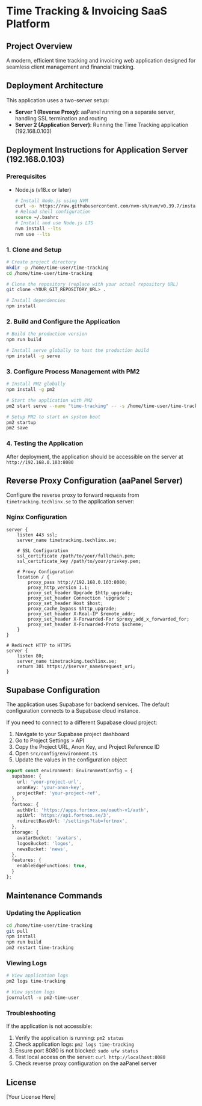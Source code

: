# Time Tracking & Invoicing SaaS Platform

## Project Overview

A modern, efficient time tracking and invoicing web application designed for seamless client management and financial tracking.

## Deployment Architecture

This application uses a two-server setup:

- **Server 1 (Reverse Proxy)**: aaPanel running on a separate server, handling SSL termination and routing
- **Server 2 (Application Server)**: Running the Time Tracking application (192.168.0.103)

## Deployment Instructions for Application Server (192.168.0.103)

### Prerequisites

- Node.js (v18.x or later)
  ```bash
  # Install Node.js using NVM
  curl -o- https://raw.githubusercontent.com/nvm-sh/nvm/v0.39.7/install.sh | bash
  # Reload shell configuration
  source ~/.bashrc
  # Install and use Node.js LTS
  nvm install --lts
  nvm use --lts
  ```

### 1. Clone and Setup

```bash
# Create project directory
mkdir -p /home/time-user/time-tracking
cd /home/time-user/time-tracking

# Clone the repository (replace with your actual repository URL)
git clone <YOUR_GIT_REPOSITORY_URL> .

# Install dependencies
npm install
```

### 2. Build and Configure the Application

```bash
# Build the production version
npm run build

# Install serve globally to host the production build
npm install -g serve
```

### 3. Configure Process Management with PM2

```bash
# Install PM2 globally
npm install -g pm2

# Start the application with PM2
pm2 start serve --name "time-tracking" -- -s /home/time-user/time-tracking/dist -l 8080

# Setup PM2 to start on system boot
pm2 startup
pm2 save
```

### 4. Testing the Application

After deployment, the application should be accessible on the server at `http://192.168.0.103:8080`

## Reverse Proxy Configuration (aaPanel Server)

Configure the reverse proxy to forward requests from `timetracking.techlinx.se` to the application server:

### Nginx Configuration

```nginx
server {
    listen 443 ssl;
    server_name timetracking.techlinx.se;
    
    # SSL Configuration
    ssl_certificate /path/to/your/fullchain.pem;
    ssl_certificate_key /path/to/your/privkey.pem;
    
    # Proxy Configuration
    location / {
        proxy_pass http://192.168.0.103:8080;
        proxy_http_version 1.1;
        proxy_set_header Upgrade $http_upgrade;
        proxy_set_header Connection 'upgrade';
        proxy_set_header Host $host;
        proxy_cache_bypass $http_upgrade;
        proxy_set_header X-Real-IP $remote_addr;
        proxy_set_header X-Forwarded-For $proxy_add_x_forwarded_for;
        proxy_set_header X-Forwarded-Proto $scheme;
    }
}

# Redirect HTTP to HTTPS
server {
    listen 80;
    server_name timetracking.techlinx.se;
    return 301 https://$server_name$request_uri;
}
```

## Supabase Configuration

The application uses Supabase for backend services. The default configuration connects to a Supabase cloud instance.

If you need to connect to a different Supabase cloud project:

1. Navigate to your Supabase project dashboard
2. Go to Project Settings > API
3. Copy the Project URL, Anon Key, and Project Reference ID
4. Open `src/config/environment.ts`
5. Update the values in the configuration object

```typescript
export const environment: EnvironmentConfig = {
  supabase: {
    url: 'your-project-url',
    anonKey: 'your-anon-key',
    projectRef: 'your-project-ref',
  },
  fortnox: {
    authUrl: 'https://apps.fortnox.se/oauth-v1/auth',
    apiUrl: 'https://api.fortnox.se/3',
    redirectBaseUrl: '/settings?tab=fortnox',
  },
  storage: {
    avatarBucket: 'avatars',
    logosBucket: 'logos',
    newsBucket: 'news',
  },
  features: {
    enableEdgeFunctions: true,
  }
};
```

## Maintenance Commands

### Updating the Application

```bash
cd /home/time-user/time-tracking
git pull
npm install
npm run build
pm2 restart time-tracking
```

### Viewing Logs

```bash
# View application logs
pm2 logs time-tracking

# View system logs
journalctl -u pm2-time-user
```

### Troubleshooting

If the application is not accessible:

1. Verify the application is running: `pm2 status`
2. Check application logs: `pm2 logs time-tracking`
3. Ensure port 8080 is not blocked: `sudo ufw status`
4. Test local access on the server: `curl http://localhost:8080`
5. Check reverse proxy configuration on the aaPanel server

## License

[Your License Here]
